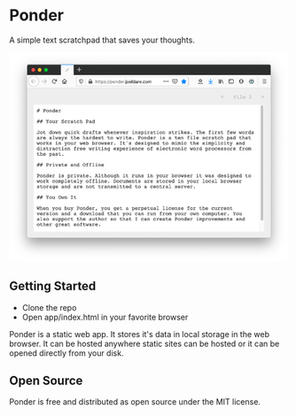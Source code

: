 # Ponder

A simple text scratchpad that saves your thoughts.

![Ponder Screenshot](ponder.png)

## Getting Started

- Clone the repo
- Open app/index.html in your favorite browser

Ponder is a static web app. It stores it's data in local storage in the web browser. It can be hosted anywhere static sites can be hosted or it can be opened directly from your disk.

## Open Source

Ponder is free and distributed as open source under the MIT license.
